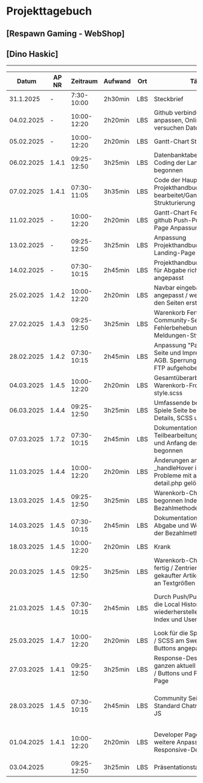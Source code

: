 # Projekttagebuch
## [Respawn Gaming - WebShop]

## [Dino Haskic]
---
| Datum      | AP NR | Zeitraum    | Aufwand | Ort | Tätigkeit                                                                                                   | Probleme                                                 | Quellen             |
|------------|-------|-------------|---------|-----|-------------------------------------------------------------------------------------------------------------|----------------------------------------------------------|---------------------|
| 31.1.2025  | -     | 7:30-10:00  | 2h30min | LBS | Steckbrief                                                                                                  | Ideenfindung                                             | [Projektmanagement] |
| 04.02.2025 | -     | 10:00-12:20 | 2h20min | LBS | Github verbindung testen, Huge anpassen, Online Hosting versuchen Daten hochzuladen                         | Daten beim Online Hosting hochladen                      | [Projektmanagement] |
| 05.02.2025 | -     | 10:00-12:20 | 2h20min | LBS | Gantt-Chart Strukturierung                                                                                  | ---                                                      | [Projektmanagement] |
| 06.02.2025 | 1.4.1 | 09:25-12:50 | 3h25min | LBS | Datenbanktabellen erstellt / Coding der Landing-Page begonnen                                               | ---                                                      | [GitHub]            |
| 07.02.2025 | 1.4.1 | 07:30-11:05 | 3h35min | LBS | Code der Hauptseite / Projekthandbuch bearbeitet/Gantt-Chart-Strukturierung abschließen                     | ---                                                      | [GitHub]            |
| 11.02.2025 | -     | 10:00-12:20 | 2h20min | LBS | Gantt-Chart Fertigstellung / github Push-Pull Tests / Landing-Page Anpassungen                              | ---                                                      | [Projektmanagement] |
| 13.02.2025 | -     | 09:25-12:50 | 3h25min | LBS | Anpassung Projekthandbuch/weitere Landing-Page Anpassungen                                                  | Projekthandbuch Einträge zu ungenau                      | [Projektmanagement] |
| 14.02.2025 | -     | 07:30-10:15 | 2h45min | LBS | Projekthandbuch bearbeitet und für Abgabe richtiggestellt / SCSS angepasst                                  | ---                                                      | [Projektmanagement] |
| 25.02.2025 | 1.4.2 | 10:00-12:20 | 2h20min | LBS | Navbar eingebaut/Design angepasst / weitere Index.php zu den Seiten erstellt                                | ---                                                      | [GitHub]            |
| 27.02.2025 | 1.4.3 | 09:25-12:50 | 3h25min | LBS | Warenkorb Fertigstellung / Community-Seite Fehlerbehebung / Feedback-Meldungen-Styling                      | Warenkorb-Counter                                        | [Github]            |
| 28.02.2025 | 1.4.2 | 07:30-10:15 | 2h45min | LBS | Anpassung "Passwort vergessen" Seite und Impressum, DS und AGB. Sperrung Webseite durch FTP aufgehoben.     | ---                                                      | [GitHub]            |
| 04.03.2025 | 1.4.5 | 10:00-12:20 | 2h20min | LBS | Gesamtüberarbeitung Warenkorb-Frontend - Index und style.scss                                               | ---                                                      | [GitHub]            |
| 06.03.2025 | 1.4.4 | 09:25-12:50 | 3h25min | LBS | Umfassende bearbeitung der Spiele Seite begonnen / Index, Details, SCSS und JS                              | Liegen zur Zeit im GC und GM                             | [GitHub]            |
| 07.03.2025 | 1.7.2 | 07:30-10:15 | 2h45min | LBS | Dokumentation Teilbearbeitung/Inhaltsverzeichnis und Anfang der Dokumentation begonnen                      | ---                                                      | [GitHub]            |
| 11.03.2025 | 1.4.4 | 10:00-12:20 | 2h20min | LBS | Änderungen an Spiele Seite / _handleHover im JS fast fertig / Probleme mit addToCart in detail.php gelöst   | Hover-Effekt Probleme                                    | [GitHub]            |
| 13.03.2025 | 1.4.5 | 09:25-12:50 | 3h25min | LBS | Warenkorb-CheckOut Seite begonnen Index und SCSS / Bezahlmethode steht noch aus                             | ---                                                      | [GitHub]            |
| 14.03.2025 | 1.4.5 | 07:30-10:15 | 2h45min | LBS | Dokumentation Inhaltsverzeichnis Abgabe und Weiterbearbeitung der Bezahlmethode FE                          | ---                                                      | [GitHub] & [PM]     |
| 18.03.2025 | 1.4.5 | 10:00-12:20 | 2h20min | LBS | Krank                                                                                                       | ---                                                      | [GitHub]            |
| 20.03.2025 | 1.4.5 | 09:25-12:50 | 3h25min | LBS | Warenkorb-CheckOut Seite fast fertig / Zentrierung der Anzahl gekaufter Artikel / Anpassungen an Textgrößen | ---                                                      | [GitHub]            |
| 21.03.2025 | 1.4.5 | 07:30-10:15 | 2h45min | LBS | Durch Push/Pull musste ich über die Local History Code wiederherstellen / Änderungen an Index und UserIndex | Code konnte noch nicht zu 100% wiederhergestellt werden. | [GitHub]            |
| 25.03.2025 | 1.4.7 | 10:00-12:20 | 2h20min | LBS | Look für die Spiele Seite (Ratings) / SCSS am SweetAlert und Rating Buttons angepasst                       | ---                                                      | [GitHub]            |
| 27.03.2025 | 1.4.1 | 09:25-12:50 | 3h25min | LBS | Response-Design nun auf der ganzen aktuell bestehenden Seite / Buttons und Filter auf Admin-Page            | ---                                                      | [GitHub]            |
| 28.03.2025 | 1.4.5 | 07:30-10:15 | 2h45min | LBS | Community Seite hat nun 3 Standard Chaträume / Style und JS                                                 | Code konnte noch nicht zu 100% wiederhergestellt werden. | [GitHub]            |
| 01.04.2025 | 1.4.1 | 10:00-12:20 | 2h20min | LBS | Developer Page hinzugefügt und weitere Anpassungen am Responsive-Design                                     | Responsive funktioniert noch nicht auf gesamter Seite    | [GitHub]            |
| 03.04.2025 |       | 09:25-12:50 | 3h25min | LBS | Präsentationstag                                                                                            | ---                                                      | [GitHub]            |

